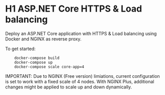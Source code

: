 # H1 ASP.NET Core HTTPS & Load balancing
Deploy an ASP.NET Core application with HTTPS & Load balancing using Docker and NGINX as reverse proxy.

To get started:

```
    docker-compose build
    docker-compose up
    docker-compose scale core-app=4
```

IMPORTANT: Due to NGINX (Free version) limiations, current configuration is set to work with a fixed scale of 4 nodes.
With NGINX Plus, additional changes might be applied to scale up and down dynamically.
